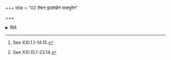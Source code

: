 +++
title = "02 तेषान् द्वादशाहेन सत्त्रभूतेन"

+++

<details><summary>थिते</summary>

2. The procedure of those sessions which (come to an end) before a year, has been explained by (the explanation of the Dvādaśāha of Sattra-type[^1]; of others by the Gavāmayana.[^2]   

[^1]: See XXI.1.1-14.15.  

[^2]: See XXI.15.1-23.14.  

</details>
